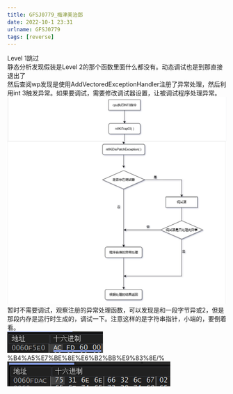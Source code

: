 ```yaml
---
title: GFSJ0779_梅津美治郎
date: 2022-10-1 23:31
urlname: GFSJ0779
tags: [reverse]
---
```

Level 1跳过  
静态分析发现假装是Level 2的那个函数里面什么都没有。动态调试也是到那直接退出了  
然后查阅wp发现是使用AddVectoredExceptionHandler注册了异常处理，然后利用int 3触发异常。如果要调试，需要修改调试器设置，让被调试程序处理异常。  
![Windows异常处理](../images/GFSJ0779_梅津美治郎/5da1684e9e9c94eb6f827d586c6e1200.jpg)  
暂时不需要调试，观察注册的异常处理函数，可以发现是和一段字节异或2，但是那段内存是运行时生成的，调试一下。注意这样的是字符串指针，小端的，要倒着看。  
![内存](../images/GFSJ0779_梅津美治郎/屏幕截图%202022-10-01%20232850.png)%B4%A5%E7%BE%8E%E6%B2%BB%E9%83%8E/%![02](../images/GFSJ0779_梅津美治郎/屏幕截图%202022-10-01%20233644.png)